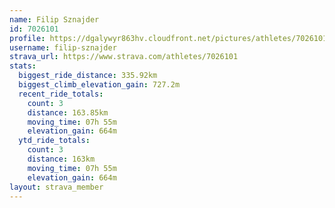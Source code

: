 ```yaml
---
name: Filip Sznajder
id: 7026101
profile: https://dgalywyr863hv.cloudfront.net/pictures/athletes/7026101/2123836/19/large.jpg
username: filip-sznajder
strava_url: https://www.strava.com/athletes/7026101
stats:
  biggest_ride_distance: 335.92km
  biggest_climb_elevation_gain: 727.2m
  recent_ride_totals:
    count: 3
    distance: 163.85km
    moving_time: 07h 55m
    elevation_gain: 664m
  ytd_ride_totals:
    count: 3
    distance: 163km
    moving_time: 07h 55m
    elevation_gain: 664m
layout: strava_member
--- 
```

